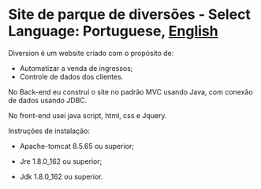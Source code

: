 # Site de parque de diversões - Select Language: **Portuguese**, [English](README.md)
Diversion é um website  criado com o propósito de: 

- Automatizar a venda de ingressos;
- Controle de dados dos clientes.

No Back-end eu construí o site no padrão MVC usando Java, com conexão de dados usando JDBC.

No front-end usei java script, html, css e Jquery.

Instruções de instalação:

- Apache-tomcat 8.5.65 ou superior;

- Jre 1.8.0_162 ou superior;

- Jdk 1.8.0_162 ou superior.
